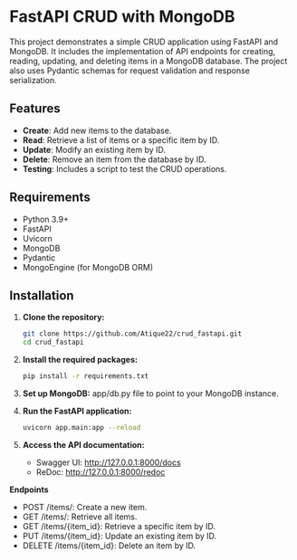 # FastAPI CRUD with MongoDB

This project demonstrates a simple CRUD application using FastAPI and MongoDB. It includes the implementation of API endpoints for creating, reading, updating, and deleting items in a MongoDB database. The project also uses Pydantic schemas for request validation and response serialization.

## Features

- **Create**: Add new items to the database.
- **Read**: Retrieve a list of items or a specific item by ID.
- **Update**: Modify an existing item by ID.
- **Delete**: Remove an item from the database by ID.
- **Testing**: Includes a script to test the CRUD operations.

## Requirements

- Python 3.9+
- FastAPI
- Uvicorn
- MongoDB
- Pydantic
- MongoEngine (for MongoDB ORM)

## Installation

1. **Clone the repository:**

   ```bash
   git clone https://github.com/Atique22/crud_fastapi.git
   cd crud_fastapi

2. **Install the required packages:**
    ```bash
    pip install -r requirements.txt

3. **Set up MongoDB:**
    app/db.py file to point to your MongoDB instance.

4. **Run the FastAPI application:**
    ```bash
    uvicorn app.main:app --reload

5. **Access the API documentation:**

    - Swagger UI: http://127.0.0.1:8000/docs 
    - ReDoc: http://127.0.0.1:8000/redoc

**Endpoints**
- POST /items/: Create a new item.
- GET /items/: Retrieve all items.
- GET /items/{item_id}: Retrieve a specific item by ID.
- PUT /items/{item_id}: Update an existing item by ID.
- DELETE /items/{item_id}: Delete an item by ID.






